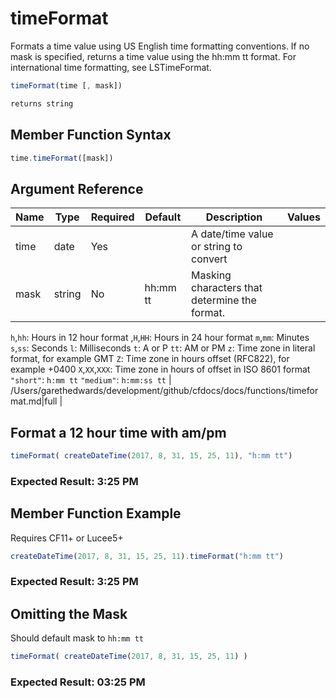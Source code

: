 # timeFormat

Formats a time value using US English time formatting conventions. If no mask is specified, returns a time value using the hh:mm tt format. For international time formatting, see LSTimeFormat.

```javascript
timeFormat(time [, mask])
```

```javascript
returns string
```

## Member Function Syntax

```javascript
time.timeFormat([mask])
```

## Argument Reference

| Name | Type | Required | Default | Description | Values |
| --- | --- | --- | --- | --- | --- |
| time | date | Yes |  | A date/time value or string to convert |  |
| mask | string | No | hh:mm tt | Masking characters that determine the format.
 `h`,`hh`: Hours in 12 hour format
,`H`,`HH`: Hours in 24 hour format
 `m`,`mm`: Minutes
`s`,`ss`: Seconds
 `l`: Milliseconds
`t`: A or P
`tt`: AM or PM
`z`: Time zone in literal format, for example GMT
`Z`: Time zone in hours offset (RFC822), for example +0400
`X`,`XX`,`XXX`: Time zone in hours of offset in ISO 8601 format
`"short"`: `h:mm tt`
`"medium"`: `h:mm:ss tt` | /Users/garethedwards/development/github/cfdocs/docs/functions/timeformat.md|full |

## Format a 12 hour time with am/pm

```javascript
timeFormat( createDateTime(2017, 8, 31, 15, 25, 11), "h:mm tt")
```

### Expected Result: 3:25 PM

## Member Function Example

Requires CF11+ or Lucee5+

```javascript
createDateTime(2017, 8, 31, 15, 25, 11).timeFormat("h:mm tt")
```

### Expected Result: 3:25 PM

## Omitting the Mask

Should default mask to `hh:mm tt`

```javascript
timeFormat( createDateTime(2017, 8, 31, 15, 25, 11) )
```

### Expected Result: 03:25 PM
